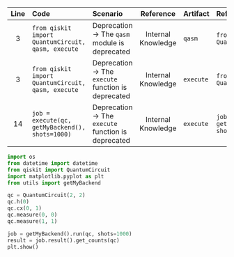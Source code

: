| Line | Code | Scenario | Reference | Artifact | Refactoring |
| :--: | :--- | :------- | :-------: | :------- | :---------- |
| 3 | `from qiskit import QuantumCircuit, qasm, execute` | Deprecation -> The `qasm` module is deprecated | Internal Knowledge | `qasm` | `from qiskit import QuantumCircuit` |
| 3 | `from qiskit import QuantumCircuit, qasm, execute` | Deprecation -> The `execute` function is deprecated | Internal Knowledge | `execute` | `from qiskit import QuantumCircuit` |
| 14 | `job = execute(qc, getMyBackend(), shots=1000)` | Deprecation -> The `execute` function is deprecated | Internal Knowledge | `execute` | `job = getMyBackend().run(qc, shots=1000)` |


```python
import os
from datetime import datetime
from qiskit import QuantumCircuit
import matplotlib.pyplot as plt
from utils import getMyBackend

qc = QuantumCircuit(2, 2)
qc.h(0)
qc.cx(0, 1)
qc.measure(0, 0)
qc.measure(1, 1)

job = getMyBackend().run(qc, shots=1000)
result = job.result().get_counts(qc)
plt.show()
```